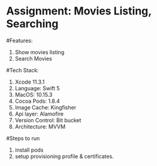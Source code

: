# Assignment: Movies Listing, Searching

#Features:
1. Show movies listing 
2. Search Movies

#Tech Stack:
1. Xcode 11.3.1
2. Language: Swift 5
3. MacOS: 10.15.3
4. Cocoa Pods: 1.8.4
5. Image Cache: Kingfisher 
6. Api layer: Alamofire
7. Version Control: Bit bucket 
8. Architecture: MVVM

#Steps to run
1) install pods
2) setup provisioning profile & certificates.
